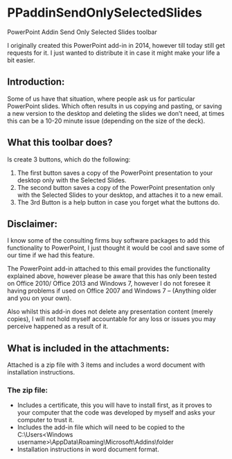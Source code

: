 # PPaddinSendOnlySelectedSlides
PowerPoint Addin Send Only Selected Slides toolbar

I originally created this PowerPoint add-in in 2014, however till today still get requests for it. I just wanted to distribute it in case it might make your life a bit easier.

## Introduction:
Some of us have that situation, where people ask us for particular PowerPoint slides. Which often results in us copying and pasting, or saving a new version to the desktop and deleting the slides we don’t need, at times this can be a 10-20 minute issue (depending on the size of the deck).

## What this toolbar does?
Is create 3 buttons, which do the following:
1. The first button saves a copy of the PowerPoint presentation to your desktop only with the Selected Slides.
2. The second button saves a copy of the PowerPoint presentation only with the Selected Slides to your desktop, and attaches it to a new email.
3. The 3rd Button is a help button in case you forget what the buttons do.
 
## Disclaimer:
I know some of the consulting firms buy software packages to add this functionality to PowerPoint, I just thought it would be cool and save some of our time if we had this feature.

The PowerPoint add-in attached to this email provides the functionality explained above, however please be aware that this has only been tested on Office 2010/ Office 2013 and Windows 7, however I do not foresee it having problems if used on Office 2007 and Windows 7 – (Anything older and you on your own).

Also whilst this add-in does not delete any presentation content (merely copies), I will not hold myself accountable for any loss or issues you may perceive happened as a result of it. 
 
## What is included in the attachments:
 
Attached is a zip file with 3 items and includes a word document with installation instructions.
 
### The zip file:

* Includes a certificate, this you will have to install first, as it proves to your computer that the code was developed by myself and asks your computer to trust it.
* Includes the add-in file which will need to be copied to the C:\Users\<Windows username>\AppData\Roaming\Microsoft\Addins\folder
* Installation instructions in word document format.

